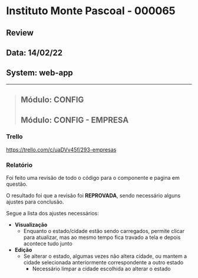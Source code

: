 # Instituto Monte Pascoal - 000065

## **Review**
## Data: 14/02/22 
## System: web-app

***

> ## Módulo: CONFIG 
> ## Módulo: CONFIG - EMPRESA

### Trello
https://trello.com/c/uaDVv45f/293-empresas  

### Relatório  
Foi feito uma revisão de todo o código para o componente e pagina em questão.  

<!-- O resultado foi que o componente foi **APROVADO** e o mesmo será movido para "Revisão Aprovada* e entrará em produção no proximo deploy.   -->

O resultado foi que a revisão foi **REPROVADA**, sendo necessário alguns ajustes para conclusão.

Segue a lista dos ajustes necessários:

- **Visualização**
  - Enquanto o estado/cidade estão sendo carregados, permite clicar para atualizar, mas ao mesmo tempo fica travado a tela e depois acontece tudo junto
- **Edição**
  - Se alterar o estado, algumas vezes não altera cidade, ou mantem a cidade selecionada anteriormente correspondente a outro estado
    - Necessário limpar a cidade escolhida ao alterar o estado